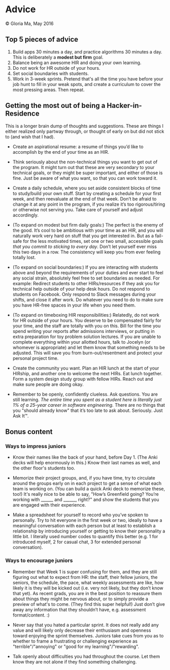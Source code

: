 # Advice

&copy; Gloria Ma, May 2016

## Top 5 pieces of advice

1. Build apps 30 minutes a day, and practice algorithms 30 minutes a day. This is deliberately a **modest but firm** goal.
1. Balance being an awesome HIR and doing your own learning.
1. Do not work for HR outside of your hours.
1. Set social boundaries with students.
1. Work in 3-week sprints. Pretend that's all the time you have before your job hunt to fill in your weak spots, and create a curriculum to cover the most pressing areas. Then repeat.

## Getting the most out of being a Hacker-in-Residence

This is a longer brain dump of thoughts and suggestions. These are things I either realized only partway through, or thought of early on but did not stick to (and wish that I had).

* Create an aspirational resume: a resume of things you’d like to accomplish by the end of your time as an HIR.

* Think seriously about the non-technical things you want to get out of the program. It might turn out that these are very secondary to your technical goals, or they might be super important, and either of those is fine. Just be aware of what you want, so that you can work toward it.

* Create a daily schedule, where you set aside consistent blocks of time to study/build your own stuff. Start by creating a schedule for your first week, and then reevaluate at the end of that week. Don’t be afraid to change it at any point in the program, if you realize it’s too rigorous/tiring or otherwise not serving you. Take care of yourself and adjust accordingly.

* (To expand on modest but firm daily goals:) The perfect is the enemy of the good. It’s cool to be ambitious with your time as an HIR, and you will naturally work very hard on stuff that you get interested in. But as a fail-safe for the less motivated times, set one or two small, accessible goals *that you commit to sticking to every day*. Don’t let yourself ever miss this two days in a row. The consistency will keep you from ever feeling totally lost.

* (To expand on social boundaries:) If you are interacting with students above and beyond the requirements of your duties and ever start to feel any social strain, absolutely feel free to set boundaries as needed. For example: Redirect students to other HIRs/resources if they ask you for technical help outside of your help desk hours. Do not respond to students on Facebook. Only respond to Slack messages during your shifts, and close it after work. Do whatever you need to do to make sure you have HR-free spaces in your life when you need them.

* (To expand on timeboxing HIR responsibilities:) Relatedly, do not work for HR outside of your hours. You deserve to be compensated fairly for your time, and the staff are totally with you on this. Bill for the time you spend writing your reports after admissions interviews, or putting in extra preparation for toy problem solution lectures. If you are unable to complete everything within your allotted hours, talk to Jocelyn (or whomever is appropriate) and let them know that something needs to be adjusted. This will save you from burn-out/resentment and protect your personal project time.

* Create the community you want. Plan an HIR lunch at the start of your HIRship, and another one to welcome the next HIRs. Eat lunch together. Form a system design study group with fellow HIRs. Reach out and make sure people are doing okay.

* Remember to be openly, confidently clueless. Ask questions. You are still learning. *The entire time you spent as a student here is literally just 1% of a 25-year career in software engineering.* There are no things that you "should already know" that it’s too late to ask about. Seriously. Just Ask It™.

## Bonus content

### Ways to impress juniors
* Know their names like the back of your hand, before Day 1. (The Anki decks will help enormously in this.) Know their last names as well, and the other floor's students too.

* Memorize their project groups, and, if you have time, try to circulate around the groups early on in each project to get a sense of what each team is working on. (You can build a quick Anki deck to memorize these, too!) It's really nice to be able to say, "How’s Greenfield going? You’re working with ______ and ______, right?" and show the students that you are engaged with their experience.

* Make a spreadsheet for yourself to record who you’ve spoken to personally. Try to hit everyone in the first week or two, ideally to have a meaningful conversation with each person but at least to establish a relationship by introducing yourself or getting to know their personality a little bit. I literally used number codes to quantify this better (e.g. 1 for introduced myself, 2 for casual chat, 3 for extended personal conversation).

### Ways to encourage juniors
* Remember that Week 1 is super confusing for them, and they are still figuring out what to expect from HR: the staff, their fellow juniors, the seniors, the schedule, the pace, what weekly assessments are like, how likely it is they will be kicked out (i.e. very not likely, but they don’t know that yet). As recent grads, you are in the best position to reassure them about things they might be nervous about, or to simply provide a preview of what's to come. (They find this super helpful!) Just don’t give away any information that they shouldn’t have, e.g. assessment format/content. :)

* Never say that you hated a particular sprint. It does not really add any value and will likely only decrease their enthusiasm and openness toward enjoying the sprint themselves. Juniors take cues from you as to whether to frame a frustrating or challenging experience as "terrible"/"annoying" or "good for my learning"/"rewarding".

* Talk openly about difficulties you had throughout the course. Let them know they are not alone if they find something challenging.